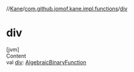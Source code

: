//[Kane](../index.md)/[com.github.jomof.kane.impl.functions](index.md)/[div](div.md)



# div  
[jvm]  
Content  
val [div](div.md): [AlgebraicBinaryFunction](-algebraic-binary-function/index.md)  



